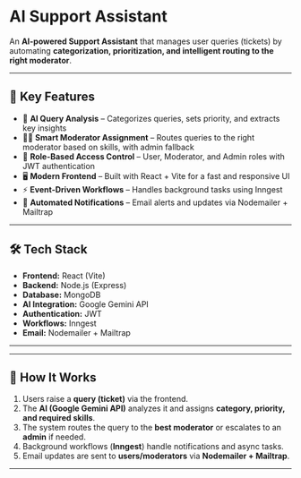 # AI Support Assistant

An **AI-powered Support Assistant** that manages user queries (tickets) by automating **categorization, prioritization, and intelligent routing to the right moderator**.  

---

## 🚀 Key Features
- 🤖 **AI Query Analysis** – Categorizes queries, sets priority, and extracts key insights  
- 👩‍💼 **Smart Moderator Assignment** – Routes queries to the right moderator based on skills, with admin fallback  
- 🔐 **Role-Based Access Control** – User, Moderator, and Admin roles with JWT authentication  
- 🖥️ **Modern Frontend** – Built with React + Vite for a fast and responsive UI  
- ⚡ **Event-Driven Workflows** – Handles background tasks using Inngest  
- 📧 **Automated Notifications** – Email alerts and updates via Nodemailer + Mailtrap  

---

## 🛠️ Tech Stack
- **Frontend:** React (Vite)  
- **Backend:** Node.js (Express)  
- **Database:** MongoDB  
- **AI Integration:** Google Gemini API  
- **Authentication:** JWT  
- **Workflows:** Inngest  
- **Email:** Nodemailer + Mailtrap  

---


---

## 🎯 How It Works
1. Users raise a **query (ticket)** via the frontend.  
2. The **AI (Google Gemini API)** analyzes it and assigns **category, priority, and required skills**.  
3. The system routes the query to the **best moderator** or escalates to an **admin** if needed.  
4. Background workflows (**Inngest**) handle notifications and async tasks.  
5. Email updates are sent to **users/moderators** via **Nodemailer + Mailtrap**.  

---



